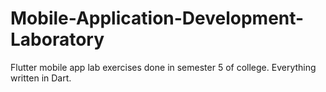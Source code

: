 # Mobile-Application-Development-Laboratory
Flutter mobile app lab exercises done in semester 5 of college. Everything written in Dart.
